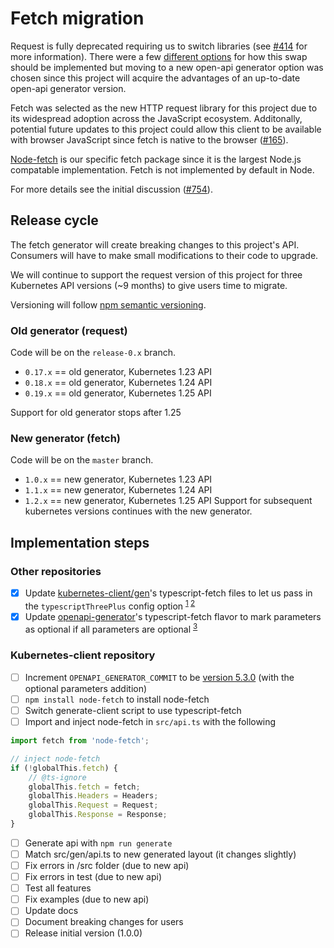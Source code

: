 # Fetch migration

Request is fully deprecated requiring us to switch libraries (see [#414](https://github.com/kubernetes-client/javascript/issues/414) for more information). There were a few [different options](https://github.com/kubernetes-client/javascript/issues/414#issuecomment-978031677) for how this swap should be implemented but moving to a new open-api generator option was chosen since this project will acquire the advantages of an up-to-date open-api generator version.

Fetch was selected as the new HTTP request library for this project due to its widespread adoption across the JavaScript ecosystem. Additonally, potential future updates to this project could allow this client to be available with browser JavaScript since fetch is native to the browser ([#165](https://github.com/kubernetes-client/javascript/issues/165)).

[Node-fetch](https://www.npmjs.com/package/node-fetch) is our specific fetch package since it is the largest Node.js compatable implementation. Fetch is not implemented by default in Node.

For more details see the initial discussion ([#754](https://github.com/kubernetes-client/javascript/issues/754)).

## Release cycle

The fetch generator will create breaking changes to this project's API. Consumers will have to make small modifications to their code to upgrade.

We will continue to support the request version of this project for three Kubernetes API versions (~9 months) to give users time to migrate.

Versioning will follow [npm semantic versioning](https://docs.npmjs.com/about-semantic-versioning).

### Old generator (request)

Code will be on the `release-0.x` branch.

-   `0.17.x` == old generator, Kubernetes 1.23 API
-   `0.18.x` == old generator, Kubernetes 1.24 API
-   `0.19.x` == old generator, Kubernetes 1.25 API

Support for old generator stops after 1.25

### New generator (fetch)

Code will be on the `master` branch.

-   `1.0.x` == new generator, Kubernetes 1.23 API
-   `1.1.x` == new generator, Kubernetes 1.24 API
-   `1.2.x` == new generator, Kubernetes 1.25 API
    Support for subsequent kubernetes versions continues with the new generator.

## Implementation steps

### Other repositories

-   [x] Update [kubernetes-client/gen](https://github.com/kubernetes-client/gen)'s typescript-fetch files to let us pass in the `typescriptThreePlus` config option <sup>[1](https://github.com/OpenAPITools/openapi-generator/issues/9973) [2](https://github.com/OpenAPITools/openapi-generator/issues/3869#issuecomment-584152932)</sub>
-   [x] Update [openapi-generator](https://github.com/OpenAPITools/openapi-generator)'s typescript-fetch flavor to mark parameters as optional if all parameters are optional <sup>[3](https://github.com/OpenAPITools/openapi-generator/issues/6440)</sup>

### Kubernetes-client repository

-   [ ] Increment `OPENAPI_GENERATOR_COMMIT` to be [version 5.3.0](https://github.com/OpenAPITools/openapi-generator/releases/tag/v5.3.0) (with the optional parameters addition)
-   [ ] `npm install node-fetch` to install node-fetch
-   [ ] Switch generate-client script to use typescript-fetch
-   [ ] Import and inject node-fetch in `src/api.ts` with the following

```typescript
import fetch from 'node-fetch';

// inject node-fetch
if (!globalThis.fetch) {
    // @ts-ignore
    globalThis.fetch = fetch;
    globalThis.Headers = Headers;
    globalThis.Request = Request;
    globalThis.Response = Response;
}
```

-   [ ] Generate api with `npm run generate`
-   [ ] Match src/gen/api.ts to new generated layout (it changes slightly)
-   [ ] Fix errors in /src folder (due to new api)
-   [ ] Fix errors in test (due to new api)
-   [ ] Test all features
-   [ ] Fix examples (due to new api)
-   [ ] Update docs
-   [ ] Document breaking changes for users
-   [ ] Release initial version (1.0.0)
